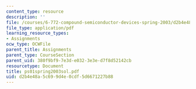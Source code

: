 ```yaml
---
content_type: resource
description: ''
file: /courses/6-772-compound-semiconductor-devices-spring-2003/d2b4e48a5c699d4e0cdf5d6671227b88_ps01spring2003sol.pdf
file_type: application/pdf
learning_resource_types:
- Assignments
ocw_type: OCWFile
parent_title: Assignments
parent_type: CourseSection
parent_uid: 380f9bf9-7e3d-e032-3e3e-d7f8d52142cb
resourcetype: Document
title: ps01spring2003sol.pdf
uid: d2b4e48a-5c69-9d4e-0cdf-5d6671227b88
---
```

